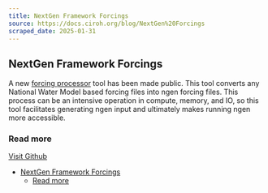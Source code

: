 ```yaml
---
title: NextGen Framework Forcings
source: https://docs.ciroh.org/blog/NextGen%20Forcings
scraped_date: 2025-01-31
---
```


## NextGen Framework Forcings

A new [forcing processor](https://github.com/CIROH-UA/ngen-datastream/tree/main/forcingprocessor) tool has been made public. This tool converts any National Water Model based forcing files into ngen forcing files. This process can be an intensive operation in compute, memory, and IO, so this tool facilitates generating ngen input and ultimately makes running ngen more accessible.

### Read more

[Visit Github](https://github.com/CIROH-UA/ngen-datastream/tree/main/forcingprocessor)

- [NextGen Framework Forcings](#nextgen-framework-forcings)
  - [Read more](#read-more)